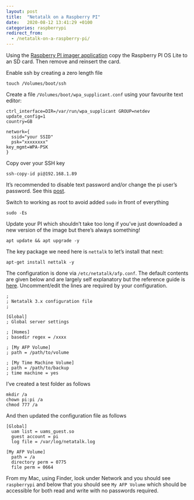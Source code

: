 ```yaml
---
layout: post
title:  "Netatalk on a Raspberry PI"
date:   2020-08-12 13:41:29 +0100
categories: raspberrypi
redirect_from:
  - /netatalk-on-a-raspberry-pi/
---
```

Using the [Raspberry PI imager application](https://www.raspberrypi.org/downloads/) copy the Raspberry PI OS Lite to an SD card. Then remove and reinsert the card.

Enable ssh by creating a zero length file

    touch /Volumes/boot/ssh

Create a file `/Volumes/boot/wpa_supplicant.conf` using your favourite text editor:

    ctrl_interface=DIR=/var/run/wpa_supplicant GROUP=netdev
    update_config=1
    country=GB

    network={
      ssid="your SSID"
      psk="xxxxxxxx"
    key_mgmt=WPA-PSK
    }

Copy over your SSH key

    ssh-copy-id pi@192.168.1.89

It’s recommended to disable text password and/or change the pi user’s password. See this [post](/raspberry-pi-ssh-keys/).

Switch to working as root to avoid added `sudo` in front of everything

    sudo -Es

Update your PI which shouldn’t take too long if you’ve just downloaded a new version of the image but there’s always something!

    apt update && apt upgrade -y

The key package we need here is `nettalk` to let’s install that next:

    apt-get install nettalk -y

The configuration is done via `/etc/netatalk/afp.conf`. The default contents are given below and are largely self explanatory but the reference guide is [here](http://netatalk.sourceforge.net/3.1/htmldocs/afp.conf.5.html). Uncomment/edit the lines are required by your configuration.

    ;
    ; Netatalk 3.x configuration file
    ;

    [Global]
    ; Global server settings

    ; [Homes]
    ; basedir regex = /xxxx

    ; [My AFP Volume]
    ; path = /path/to/volume

    ; [My Time Machine Volume]
    ; path = /path/to/backup
    ; time machine = yes

I’ve created a test folder as follows

    mkdir /a
    chown pi:pi /a
    chmod 777 /a

And then updated the configuration file as follows

    [Global]
      uam list = uams_guest.so
      guest account = pi
      log file = /var/log/netatalk.log
    
    [My AFP Volume]
      path = /a
      directory perm = 0775
      file perm = 0664

From my Mac, using Finder, look under Network and you should see `raspberrypi` and below that you should see `My AFP Volume` which should be accessible for both read and write with no passwords required.
